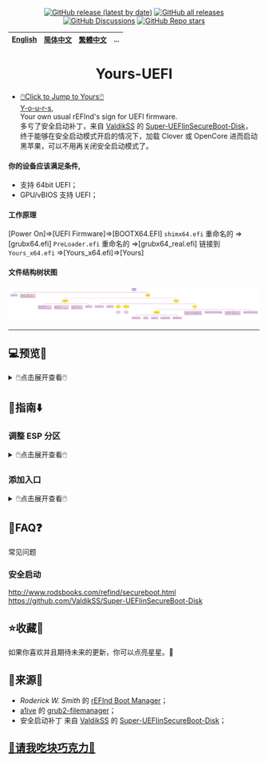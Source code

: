 <div align="center">

[![GitHub release (latest by date)](https://img.shields.io/github/v/release/M-L-P/Yours-UEFI)](https://github.com/M-L-P/Yours-UEFI/releases/latest)
[![GitHub all releases](https://img.shields.io/github/downloads/M-L-P/Yours-UEFI/total)](https://github.com/M-L-P/Yours-UEFI/releases)
[![GitHub Discussions](https://img.shields.io/github/discussions/M-L-P/Yours-UEFI)](https://github.com/M-L-P/Yours-UEFI/discussions)
[![GitHub Repo stars](https://img.shields.io/github/stars/M-L-P/Yours-UEFI?style=social)](https://github.com/M-L-P/Yours-UEFI/stargazers)

</div>

[English](README.md)|[简体中文](README-自述文件.md)|[繁體中文](README-繁體中文.md)|...
--|--|--|--

<h1 align="center">Yours-UEFI</h1>

- [🖱️Click to Jump to Yours🖱️](https://github.com/M-L-P/rEFInd-theme-Yours)<br/>
[Y-o-u-r-s](https://github.com/M-L-P/rEFInd-theme-Yours),<br/>
Your own usual rEFInd's sign for UEFI firmware.<br/>
多亏了安全启动补丁，来自 [ValdikSS](https://github.com/ValdikSS) 的 [Super-UEFIinSecureBoot-Disk](https://github.com/ValdikSS/Super-UEFIinSecureBoot-Disk)，<br/>
终于能够在安全启动模式开启的情况下，加载 Clover 或 OpenCore 进而启动黑苹果，可以不用再关闭安全启动模式了。
#### 你的设备应该满足条件,
- 支持 64bit UEFI；
- GPU/vBIOS 支持 UEFI；
#### 工作原理
[Power On]=>[UEFI Firmware]=>[BOOTX64.EFI] `shimx64.efi` 重命名的 =>[grubx64.efi] `PreLoader.efi` 重命名的 =>[grubx64_real.efi] 链接到 `Yours_x64.efi` =>[Yours_x64.efi]=>[Yours]<br/>
#### 文件结构树状图
<img src="https://raw.githubusercontent.com/M-L-P/.github/main/screenshots/Yours-UEFI/Yours-UEFI.png">

-----------------------------------------------------------------------------------------------------------------------------------
## 💻️预览👀

<details>
<summary>🖱️点击展开查看🖱️</summary>

<img src="https://raw.githubusercontent.com/M-L-P/.github/main/screenshots/Yours-UEFI/about.real.png">
<img src="https://raw.githubusercontent.com/M-L-P/.github/main/screenshots/Yours/1080p.M.big.png">
</details>

## 🧭指南⬇️

### 调整 ESP 分区
<details>
<summary>🖱️点击展开查看🖱️</summary>

#### 复制到 ESP 分区
- 删除文件夹 `ESP: ESP\EFI\Boot`；
- 复制文件夹 `zip: ESP\EFI\Yours` 到 `ESP: \EFI`；
- 复制文件夹 `zip: ESP\EFI\BOOT` 到 `ESP: \EFI`；
- 复制文件 `zip: ESP\startup.nsh` 到 `ESP: \`；
- 复制文件 `zip: ESP\ENROLL_THIS_KEY_IN_MOKMANAGER.cer` 到 `ESP: \`；

#### 若有 黑苹果
为了让
- 图形界面衔接得更加紧密，中途没有代码界面；
- 同时支持安全启动；

<details>
<summary>🖱️点击展开查看🖱️</summary>

文件名|所在目录|文件原理|文件功能
-|-|-|-
`GrubPreLoader_CLOVER.efi`|`EFI\Yours\efi`|链接到 `EFI\CLOVER\CLOVERX64.efi`|预启动 CloverBootloader
`GrubPreLoader_CLOVER.png`|`EFI\Yours\efi`|同名显示图标|用于显示 Clover 的启动图标
`GrubPreLoader_OC.efi`|`EFI\Yours\efi`|链接到 `EFI\OC\OpenCore.efi`|预启动 OpenCore
`GrubPreLoader_OC.png`|`EFI\Yours\efi`|同名显示图标|用于显示 OC 的启动图标

#### 若是 OpenCore
- 你应该编辑 `config.plist` 设置 `LauncherOption=System` ；

#### 若不用黑果
- 你可以选定 Clover 或 OC 的启动图标，按下【Delete】，隐藏对应的入口。
</details>

</details>

### 添加入口
<details>
<summary>🖱️点击展开查看🖱️</summary>
https://www.diskgenius.com/manual/set-uefi-bios-boot-entries.php

[<img src="https://github.com/M-L-P/Yours-UEFI/assets/69227436/df531a15-a171-49c3-8c8a-59447c2f396e">](https://www.diskgenius.com/manual/set-uefi-bios-boot-entries.php)

</details>

## 📝FAQ❓️
常见问题
### 安全启动
http://www.rodsbooks.com/refind/secureboot.html<br/>
https://github.com/ValdikSS/Super-UEFIinSecureBoot-Disk

## ⭐收藏🌟
如果你喜欢并且期待未来的更新，你可以点亮星星。💫

## 🎉来源🎊
- *Roderick W. Smith* 的 [rEFInd Boot Manager](http://www.rodsbooks.com/refind/)；
- [a1ive](https://github.com/a1ive) 的 [grub2-filemanager](https://github.com/a1ive/grub2-filemanager)；
- 安全启动补丁 来自 [ValdikSS](https://github.com/ValdikSS) 的 [Super-UEFIinSecureBoot-Disk](https://github.com/ValdikSS/Super-UEFIinSecureBoot-Disk)；

## [🧁请我吃块巧克力🍫](https://github.com/M-L-P/.github/blob/main/chocolate/chocolate.md)